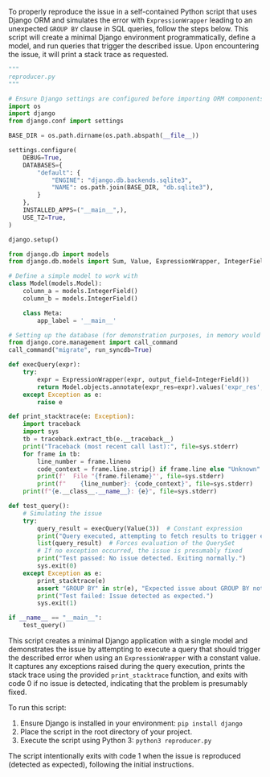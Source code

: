 To properly reproduce the issue in a self-contained Python script that uses Django ORM and simulates the error with `ExpressionWrapper` leading to an unexpected `GROUP BY` clause in SQL queries, follow the steps below. This script will create a minimal Django environment programmatically, define a model, and run queries that trigger the described issue. Upon encountering the issue, it will print a stack trace as requested.

```python
"""
reproducer.py
"""

# Ensure Django settings are configured before importing ORM components
import os
import django
from django.conf import settings

BASE_DIR = os.path.dirname(os.path.abspath(__file__))

settings.configure(
    DEBUG=True,
    DATABASES={
        "default": {
            "ENGINE": "django.db.backends.sqlite3",
            "NAME": os.path.join(BASE_DIR, "db.sqlite3"),
        }
    },
    INSTALLED_APPS=("__main__",),
    USE_TZ=True,
)

django.setup()

from django.db import models
from django.db.models import Sum, Value, ExpressionWrapper, IntegerField

# Define a simple model to work with
class Model(models.Model):
    column_a = models.IntegerField()
    column_b = models.IntegerField()

    class Meta:
        app_label = '__main__'

# Setting up the database (for demonstration purposes, in memory would be better for real tests)
from django.core.management import call_command
call_command("migrate", run_syncdb=True)

def execQuery(expr):
    try:
        expr = ExpressionWrapper(expr, output_field=IntegerField())
        return Model.objects.annotate(expr_res=expr).values('expr_res', 'column_a').annotate(sum=Sum('column_b'))
    except Exception as e:
        raise e

def print_stacktrace(e: Exception):
    import traceback
    import sys
    tb = traceback.extract_tb(e.__traceback__)
    print("Traceback (most recent call last):", file=sys.stderr)
    for frame in tb:
        line_number = frame.lineno
        code_context = frame.line.strip() if frame.line else "Unknown"
        print(f'  File "{frame.filename}"', file=sys.stderr)
        print(f"    {line_number}: {code_context}", file=sys.stderr)
    print(f"{e.__class__.__name__}: {e}", file=sys.stderr)

def test_query():
    # Simulating the issue
    try:
        query_result = execQuery(Value(3))  # Constant expression
        print("Query executed, attempting to fetch results to trigger evaluation...")
        list(query_result)  # Forces evaluation of the QuerySet
        # If no exception occurred, the issue is presumably fixed
        print("Test passed: No issue detected. Exiting normally.")
        sys.exit(0)
    except Exception as e:
        print_stacktrace(e)
        assert "GROUP BY" in str(e), "Expected issue about GROUP BY not found."
        print("Test failed: Issue detected as expected.")
        sys.exit(1)

if __name__ == "__main__":
    test_query()
```

This script creates a minimal Django application with a single model and demonstrates the issue by attempting to execute a query that should trigger the described error when using an `ExpressionWrapper` with a constant value. It captures any exceptions raised during the query execution, prints the stack trace using the provided `print_stacktrace` function, and exits with code 0 if no issue is detected, indicating that the problem is presumably fixed.

To run this script:
1. Ensure Django is installed in your environment: `pip install django`
2. Place the script in the root directory of your project.
3. Execute the script using Python 3: `python3 reproducer.py`

The script intentionally exits with code 1 when the issue is reproduced (detected as expected), following the initial instructions.